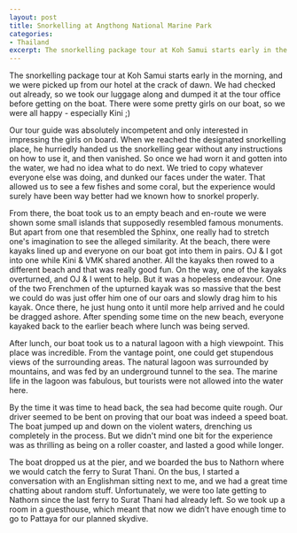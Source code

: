 ```yaml
---
layout: post
title: Snorkelling at Angthong National Marine Park
categories:
- Thailand
excerpt: The snorkelling package tour at Koh Samui starts early in the morning, and we were picked up from our hotel at the crack of dawn.
---
```


The snorkelling package tour at Koh Samui starts early in the morning, and we
were picked up from our hotel at the crack of dawn. We had checked out already,
so we took our luggage along and dumped it at the tour office before getting on
the boat. There were some pretty girls on our boat, so we were all happy -
especially Kini ;)

Our tour guide was absolutely incompetent and only interested in impressing the
girls on board. When we reached the designated snorkelling place, he hurriedly
handed us the snorkelling gear without any instructions on how to use it, and
then vanished. So once we had worn it and gotten into the water, we had no idea
what to do next. We tried to copy whatever everyone else was doing, and dunked
our faces under the water. That allowed us to see a few fishes and some coral,
but the experience would surely have been way better had we known how to snorkel
properly.

From there, the boat took us to an empty beach and en-route we were shown some
small islands that supposedly resembled famous monuments. But apart from one
that resembled the Sphinx, one really had to stretch one's imagination to see
the alleged similarity. At the beach, there were kayaks lined up and everyone on
our boat got into them in pairs. OJ & I got into one while Kini & VMK shared
another. All the kayaks then rowed to a different beach and that was really good
fun. On the way, one of the kayaks overturned, and OJ & I went to help. But it
was a hopeless endeavour. One of the two Frenchmen of the upturned kayak was so
massive that the best we could do was just offer him one of our oars and slowly
drag him to his kayak. Once there, he just hung onto it until more help arrived
and he could be dragged ashore. After spending some time on the new beach,
everyone kayaked back to the earlier beach where lunch was being served.

After lunch, our boat took us to a natural lagoon with a high viewpoint. This
place was incredible. From the vantage point, one could get stupendous views of
the surrounding areas. The natural lagoon was surrounded by mountains, and was
fed by an underground tunnel to the sea. The marine life in the lagoon was
fabulous, but tourists were not allowed into the water here.

By the time it was time to head back, the sea had become quite rough. Our driver
seemed to be bent on proving that our boat was indeed a speed boat. The boat
jumped up and down on the violent waters, drenching us completely in the
process. But we didn't mind one bit for the experience was as thrilling as being
on a roller coaster, and lasted a good while longer.

The boat dropped us at the pier, and we boarded the bus to Nathorn where we would catch the ferry to Surat Thani. On the bus, I started a conversation with an Englishman sitting next to me, and we had a great time chatting about random stuff. Unfortunately, we were too late getting to Nathorn since the last ferry to Surat Thani had already left. So we took up a room in a guesthouse, which meant that now we didn’t have enough time to go to Pattaya for our planned skydive.
